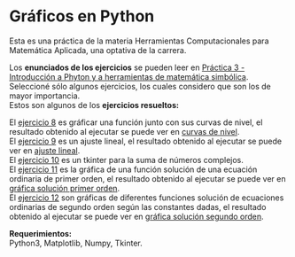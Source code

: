 # Gráficos en Python
Esta es una práctica de la materia Herramientas Computacionales para Matemática Aplicada, una optativa de la carrera.

Los **enunciados de los ejercicios** se pueden leer en [Práctica 3 - Introducción a Phyton y a herramientas de matemática simbólica](https://github.com/LautaroOchotorena/Graficos-en-Python/blob/main/Pr%C3%A1ctica%203%20-%20Introducci%C3%B3n%20a%20Phyton%20y%20a%20herramientas%20de%20matem%C3%A1tica%20simb%C3%B3lica.pdf).<br>
Seleccioné sólo algunos ejercicios, los cuales considero que son los de mayor importancia.<br>
Estos son algunos de los **ejercicios resueltos:**

El [ejercicio 8](https://github.com/LautaroOchotorena/Graficos-en-Python/blob/main/Ejercicio8.py) es gráficar una función junto con sus curvas de nivel, el resultado obtenido al ejecutar se puede ver en [curvas de nivel](https://github.com/LautaroOchotorena/Graficos-en-Python/blob/main/Ejercicio8.png).<br>
El [ejercicio 9](https://github.com/LautaroOchotorena/Graficos-en-Python/blob/main/Ejercicio9.py) es un ajuste lineal, el resultado obtenido al ejecutar se puede ver en [ajuste lineal](https://github.com/LautaroOchotorena/Graficos-en-Python/blob/main/Ejerciicio%209%20-%20Ajuste_lineal.png).<br>
El [ejercicio 10](https://github.com/LautaroOchotorena/Graficos-en-Python/blob/main/Ejercicio10.py) es un tkinter para la suma de números complejos.<br>
El [ejercicio 11](https://github.com/LautaroOchotorena/Graficos-en-Python/blob/main/Ejercicio11.py) es la gráfica de una función solución de una ecuación ordinaria de primer orden, el resultado obtenido al ejecutar se puede ver en [gráfica solución primer orden](https://github.com/LautaroOchotorena/Graficos-en-Python/blob/main/Ejercicio11.png).<br>
El [ejercicio 12](https://github.com/LautaroOchotorena/Graficos-en-Python/blob/main/Ejercicio12.py) son gráficas de diferentes funciones solución de ecuaciones ordinarias de segundo orden según las constantes dadas, el resultado obtenido al ejecutar se puede ver en [gráfica solución segundo orden](https://github.com/LautaroOchotorena/Graficos-en-Python/blob/main/Ejercicio12.png).<br>

**Requerimientos:**<br>
Python3, Matplotlib, Numpy, Tkinter.
